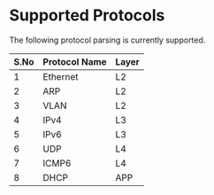# Supported Protocols

The following protocol parsing is currently supported.

| S.No | Protocol Name | Layer |
|------|---------------|-------|
| 1 | Ethernet | L2 |
| 2 | ARP | L2 |
| 3 | VLAN | L2 |
| 4 | IPv4 | L3 |
| 5 | IPv6 | L3 |
| 6 | UDP | L4 |
| 7 | ICMP6 | L4 | 
| 8 | DHCP | APP |

